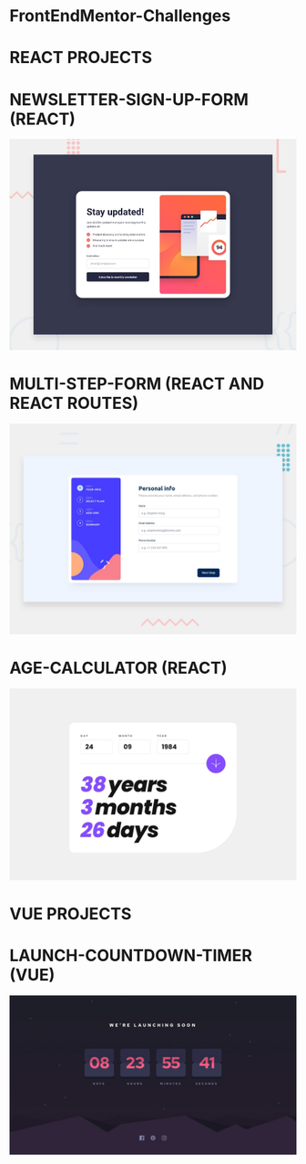 # FrontEndMentor-Challenges

# REACT PROJECTS

# NEWSLETTER-SIGN-UP-FORM (REACT)

![Newsletter-sign-up form coding challenge](./newsletter-sign-up-form-with-success-message/design/desktop-preview.jpg)

# MULTI-STEP-FORM (REACT AND REACT ROUTES)

![Multi-step form coding challenge](./mult-step-form/src/design/desktop-preview.jpg)

# AGE-CALCULATOR (REACT)

![Age-Calculator form coding challenge](./age-calculator-app/design/desktop-completed.jpg)

# VUE PROJECTS

# LAUNCH-COUNTDOWN-TIMER (VUE)

![Launch-Countdown-timer from coding challenge](./launch-countdown-timer/src/design/desktop-design.jpg)